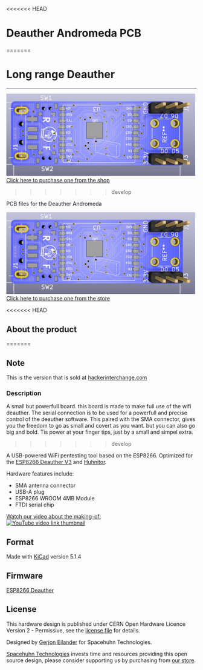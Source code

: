 <<<<<<< HEAD
# Deauther Andromeda PCB
=======
# Long range Deauther
----------
<a href="https://spacehuhn.store/product/long-range-deauther/"><img src="Pictures/front_Render.png?raw=true" width="500px"><br/>
Click here to purchase one from the shop</a>
>>>>>>> develop

PCB files for the Deauther Andromeda

<a href="https://spacehuhn.store/product/deauther-andromeda/">
    <img src="Pictures/front_Render.png" width="500px"><br/>
    Click here to purchase one from the store
</a>

<<<<<<< HEAD
## About the product
=======
## Note
This is the version that is sold at <a href="https://hackerinterchange.com/products/andromeda-deauther">hackerinterchange.com</a>

### Description
A small but powerfull board. this board is made to make full use of the wifi deauther. The serial connection is to be used for a powerfull and precise control of the deauther software.
This paired with the SMA connector, gives you the freedom to go as small and covert as you want. but you can also go big and bold. Tis power at your finger tips, just by a small and simpel extra.
>>>>>>> develop

A USB-powered WiFi pentesting tool based on the ESP8266. 
Optimized for the [ESP8266 Deauther V3](https://github.com/SpacehuhnTech/esp8266_deauther/tree/v3) and [Huhnitor](https://github.com/spacehuhntech/huhnitor).  

Hardware features include:  
* SMA antenna connector
* USB-A plug
* ESP8266 WROOM 4MB Module
* FTDI serial chip

[Watch our video about the making-of:](https://www.youtube.com/watch?v=-opemq-5bIY)  
[![YouTube video link thumbnail](https://img.youtube.com/vi/-opemq-5bIY/0.jpg)](https://www.youtube.com/watch?v=-opemq-5bIY)

## Format

Made with [KiCad](https://kicad-pcb.org/) version 5.1.4

## Firmware

[ESP8266 Deauther](https://github.com/SpacehuhnTech/esp8266_deauther)

## License

This hardware design is published under CERN Open Hardware Licence Version 2 - Permissive, see the [license file](LICENSE) for details.

Designed by [Gerjon Eilander](https://github.com/13r1ckz) for Spacehuhn Technologies.

[Spacehuhn Technologies](https://spacehuhn.tech) invests time and resources providing this open source design, please consider supporting us by purchasing from [our store](https://spacehuhn.store).  
